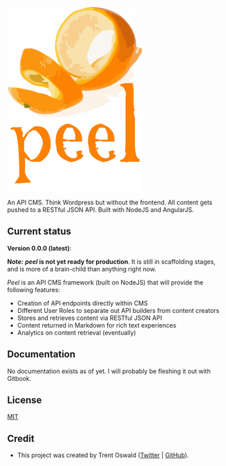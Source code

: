 ![Peel](/peellogo-75.png?raw=true "Peel")

An API CMS. Think Wordpress but without the frontend. All content gets pushed to a RESTful JSON API. Built with NodeJS and AngularJS.

## Current status

**Version 0.0.0 (latest)**:

**Note:** **_peel_ is not yet ready for production**. It is still in scaffolding stages, and is more of a brain-child than anything right now.

_Peel_ is an API CMS framework (built on NodeJS) that will provide the following features:

- Creation of API endpoints directly within CMS
- Different User Roles to separate out API builders from content creators
- Stores and retrieves content via RESTful JSON API
- Content returned in Markdown for rich text experiences
- Analytics on content retrieval (eventually)

## Documentation

No documentation exists as of yet. I will probably be fleshing it out with Gitbook.

## License

[MIT](https://github.com/JonAbrams/synth/blob/master/LICENSE)

## Credit

- This project was created by Trent Oswald ([Twitter](https://twitter.com/therebelrobot) | [GitHub](https://github.com/therebelrobot)).
